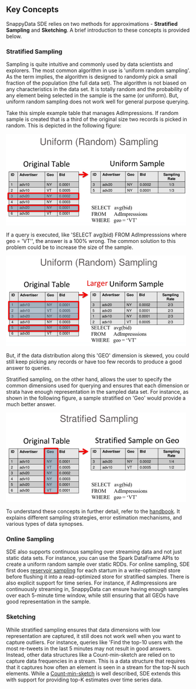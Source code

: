 ## Key Concepts
SnappyData SDE relies on two methods for approximations - **Stratified Sampling** and **Sketching**. A brief introduction to these concepts is provided below.

###  Stratified Sampling
Sampling is quite intuitive and commonly used by data scientists and explorers. The most common algorithm in use is 'uniform random sampling'. As the term implies, the algorithm is designed to randomly pick a small fraction of the population (the full data set). The algorithm is not biased on any characteristics in the data set. It is totally random and the probability of any element being selected in the sample is the same (or uniform). But, uniform random sampling does not work well for general purpose querying.

Take this simple example table that manages AdImpressions. If random sample is created that is a third of the original size two records is picked in random. 
This is depicted in the following figure:

![Uniform Random Sampling](../Images/aqp_stratifiedsampling1.png)

If a query is executed, like 'SELECT avg(bid) FROM AdImpresssions where geo = 'VT'', the answer is a 100% wrong. The common solution to this problem could be to increase the size of the sample. 

![Uniform Random Sampling](../Images/aqp_stratifiedsampling2.png)

But, if the data distribution along this 'GEO' dimension is skewed, you could still keep picking any records or have too few records to produce a good answer to queries. 

Stratified sampling, on the other hand, allows the user to specify the common dimensions used for querying and ensures that each dimension or strata have enough representation in the sampled data set. For instance, as shown in the following figure, a sample stratified on 'Geo' would provide a much better answer. 

![Stratified Sampling](../Images/aqp_stratifiedsampling3.png)

To understand these concepts in further detail, refer to the [handbook](https://web.eecs.umich.edu/~mozafari/php/data/uploads/approx_chapter.pdf). It explains different sampling strategies, error estimation mechanisms, and various types of data synopses.

### Online Sampling
SDE also supports continuous sampling over streaming data and not just static data sets. For instance, you can use the Spark DataFrame APIs to create a uniform random sample over static RDDs. For online sampling, SDE first does [reservoir sampling](https://en.wikipedia.org/wiki/Reservoir_sampling) for each startum in a write-optimized store before flushing it into a read-optimized store for stratified samples. 
There is also explicit support for time series. For instance, if AdImpressions are continuously streaming in, SnappyData can ensure having enough samples over each 5-minute time window, while still ensuring that all GEOs have good representation in the sample.

### Sketching
While stratified sampling ensures that data dimensions with low representation are captured, it still does not work well when you want to capture outliers. For instance, queries like 'Find the top-10 users with the most re-tweets in the last 5 minutes may not result in good answers. Instead, other data structures like a Count-min-sketch are relied on to capture data frequencies in a stream. This is a data structure that requires that it captures how often an element is seen in a stream for the top-N such elements. 
While a [Count-min-sketch](https://en.wikipedia.org/wiki/Count%E2%80%93min_sketch) is well described, SDE extends this with support for providing top-K estimates over time series data. 
